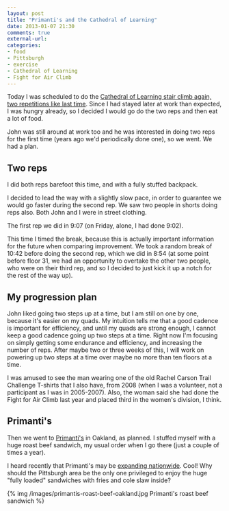 ```yaml
---
layout: post
title: "Primanti's and the Cathedral of Learning"
date: 2013-01-07 21:30
comments: true
external-url: 
categories: 
- food
- Pittsburgh
- exercise
- Cathedral of Learning
- Fight for Air Climb
---
```

Today I was scheduled to do the [Cathedral of Learning stair climb again, two repetitions like last time](/blog/2013/01/04/i-had-no-choice-but-to-barefoot-climb-the-cathedral-of-learning/). Since I had stayed later at work than expected, I was hungry already, so I decided I would go do the two reps and then eat a lot of food.

John was still around at work too and he was interested in doing two reps for the first time (years ago we'd periodically done one), so we went. We had a plan.

<!--more-->

## Two reps

I did both reps barefoot this time, and with a fully stuffed backpack.

I decided to lead the way with a slightly slow pace, in order to guarantee we would go faster during the second rep. We saw two people in shorts doing reps also. Both John and I were in street clothing.

The first rep we did in 9:07 (on Friday, alone, I had done 9:02).

This time I timed the break, because this is actually important information for the future when comparing improvement. We took a random break of 10:42 before doing the second rep, which we did in 8:54 (at some point before floor 31, we had an opportunity to overtake the other two people, who were on their third rep, and so I decided to just kick it up a notch for the rest of the way up).

## My progression plan

John liked going two steps up at a time, but I am still on one by one, because it's easier on my quads. My intuition tells me that a good cadence is important for efficiency, and until my quads are strong enough, I cannot keep a good cadence going up two steps at a time. Right now I'm focusing on simply getting some endurance and efficiency, and increasing the number of reps. After maybe two or three weeks of this, I will work on powering up two steps at a time over maybe no more than ten floors at a time.

I was amused to see the man wearing one of the old Rachel Carson Trail Challenge T-shirts that I also have, from 2008 (when I was a volunteer, not a participant as I was in 2005-2007). Also, the woman said she had done the Fight for Air Climb last year and placed third in the women's division, I think.

## Primanti's

Then we went to [Primanti's](http://primantibros.com/) in Oakland, as planned. I stuffed myself with a huge roast beef sandwich, my usual order when I go there (just a couple of times a year).

I heard recently that Primanti's may be [expanding nationwide](http://www.wpxi.com/news/news/local/primanti-bros-receives-investment-hopes-expanding-/nTmGP/). Cool! Why should the Pittsburgh area be the only one privileged to enjoy the huge "fully loaded" sandwiches with fries and cole slaw inside?

{% img /images/primantis-roast-beef-oakland.jpg Primanti's roast beef sandwich %}
